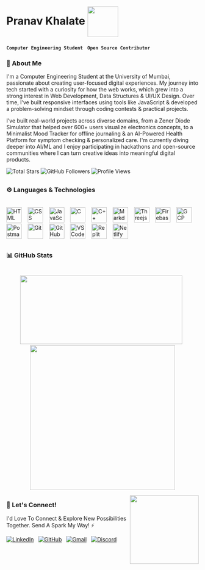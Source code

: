 <h1>Pranav Khalate <img align="center" src="https://media.giphy.com/media/lGhBlBMIN2XsEteTN3/giphy.gif" width="80"/></h1>

**`Computer Engineering Student`**  &nbsp; **`Open Source Contributor`**

### 🌟 About Me

I'm a Computer Engineering Student at the University of Mumbai, passionate about creating user-focused digital experiences. My journey into tech started with a curiosity for how the web works, which grew into a strong interest in Web Development, Data Structures & UI/UX Design. Over time, I’ve built responsive interfaces using tools like JavaScript & developed a problem-solving mindset through coding contests & practical projects.

I’ve built real-world projects across diverse domains, from a Zener Diode Simulator that helped over 600+ users visualize electronics concepts, to a Minimalist Mood Tracker for offline journaling & an AI-Powered Health Platform for symptom checking & personalized care. I'm currently diving deeper into AI/ML and I enjoy participating in hackathons and open-source communities where I can turn creative ideas into meaningful digital products.

<div align="left" style="display: flex; flex-wrap: wrap;">
  <a href="https://github.com/FrostByte-49?tab=repositories&sort=stargazers" style="text-decoration: none;"><img alt="Total Stars" title="Total Stars on GitHub" src="https://img.shields.io/github/stars/FrostByte-49?style=for-the-badge&color=FF69B4&label=Stars&logo=github&logoColor=white&labelColor=E91E63" /></a>&nbsp;
  <a href="https://github.com/FrostByte-49?tab=followers" style="text-decoration: none;"><img alt="GitHub Followers" title="Follow Me on GitHub" src="https://img.shields.io/github/followers/FrostByte-49?style=for-the-badge&color=BA68C8&label=Followers&logo=github&logoColor=white&labelColor=8E24AA" /></a>&nbsp;
  <a href="https://github.com/FrostByte-49" style="text-decoration: none;"><img alt="Profile Views" title="GitHub Profile Views" src="https://komarev.com/ghpvc/?username=FrostByte-49&color=FF69B4&style=for-the-badge&labelColor=FF69B4&logo=github&logoColor=white&label=Visitors"/></a>
</div>

##

### ⚙ Languages & Technologies <br><br>

<p align="left">
  <!-- Languages -->
  <a href="https://skillicons.dev" target="_blank" title="HTML"><img src="https://skillicons.dev/icons?i=html" alt="HTML" height="40"/></a> &nbsp;&nbsp;
  <a href="https://skillicons.dev" target="_blank" title="CSS"><img src="https://skillicons.dev/icons?i=css" alt="CSS" height="40"/></a> &nbsp;&nbsp;
  <a href="https://skillicons.dev" target="_blank" title="JavaScript"><img src="https://skillicons.dev/icons?i=javascript" alt="JavaScript" height="40"/></a> &nbsp;&nbsp;
  <a href="https://skillicons.dev" target="_blank" title="C"><img src="https://skillicons.dev/icons?i=c" alt="C" height="40"/></a> &nbsp;&nbsp;
  <a href="https://skillicons.dev" target="_blank" title="C++"><img src="https://skillicons.dev/icons?i=cpp" alt="C++" height="40"/></a> &nbsp;&nbsp;
  <a href="https://skillicons.dev" target="_blank" title="Markdown"><img src="https://skillicons.dev/icons?i=markdown" alt="Markdown" height="40"/></a> &nbsp;&nbsp;
   <!-- Frameworks & Libraries -->
  <a href="https://skillicons.dev" target="_blank" title="Three.js"><img src="https://skillicons.dev/icons?i=threejs" alt="Threejs" height="40"/></a> &nbsp;&nbsp;
  <!-- APIs & Cloud -->
  <a href="https://skillicons.dev" target="_blank" title="Firebase"><img src="https://skillicons.dev/icons?i=firebase" alt="Firebase" height="40"/></a> &nbsp;&nbsp;
  <a href="https://skillicons.dev" target="_blank" title="GCP"><img src="https://skillicons.dev/icons?i=gcp" alt="GCP" height="40"/></a> &nbsp;&nbsp;
  <a href="https://skillicons.dev" target="_blank" title="Postman"><img src="https://skillicons.dev/icons?i=postman" alt="Postman" height="40"/></a> &nbsp;&nbsp;
  <!-- Version Control -->
  <a href="https://skillicons.dev" target="_blank" title="Git"><img src="https://skillicons.dev/icons?i=git" alt="Git" height="40"/></a> &nbsp;&nbsp;
  <a href="https://skillicons.dev" target="_blank" title="GitHub"><img src="https://skillicons.dev/icons?i=github" alt="GitHub" height="40"/></a> &nbsp;&nbsp;
  <!-- Tools & Platforms -->
  <a href="https://skillicons.dev" target="_blank" title="VS Code"><img src="https://skillicons.dev/icons?i=vscode" alt="VS Code" height="40"/></a> &nbsp;&nbsp;
  <a href="https://skillicons.dev" target="_blank" title="Replit"><img src="https://skillicons.dev/icons?i=replit" alt="Replit" height="40"/></a> &nbsp;&nbsp;
  <a href="https://skillicons.dev" target="_blank" title="Netlify"><img src="https://skillicons.dev/icons?i=netlify" alt="Netlify" height="40"/></a>
</p>

##

### 📊 GitHub Stats <br><br>

<p align="center">
  <img height="180em" width="425" src="https://github-readme-stats.vercel.app/api?username=FrostByte-49&show_icons=true&theme=tokyonight&include_all_commits=true&count_private=true"/> &nbsp;
  <img width="380" src="https://github-readme-stats.vercel.app/api/top-langs/?username=FrostByte-49&layout=compact&theme=tokyonight"/>
</p>

<p align="center">
<!--   <img src="https://github-readme-streak-stats.herokuapp.com/?user=FrostByte-49&theme=tokyonight" /> <br>  -->
  <img align="right" src="https://res.cloudinary.com/dhn92qb61/image/upload/v1751383267/123_qcnao2.webp" height="180px" width="180px" />
</p>

## 

### 🔗 Let's Connect!

I'd Love To Connect & Explore New Possibilities Together. Send A Spark My Way! ⚡ <br>

<!-- Contact Badges -->
<div align="left">
  <a href="https://www.linkedin.com/in/pranav-kh" target="_blank"><img src="https://img.shields.io/badge/-LinkedIn-0077B5?style=for-the-badge&logo=linkedin&logoColor=white" alt="LinkedIn"/></a> &nbsp;
  <a href="https://github.com/FrostByte-49" target="_blank"><img src="https://img.shields.io/badge/-GitHub-181717?style=for-the-badge&logo=github&logoColor=white" alt="GitHub" /></a> &nbsp;
  <a href="mailto:pranav.kh49@gmail.com" target="_blank"><img src="https://img.shields.io/badge/-Gmail-EA4335?style=for-the-badge&logo=gmail&logoColor=white" alt="Gmail" target="_blank"/></a> &nbsp;
  <a href="https://discord.com/users/1377918872925241375" target="_blank"><img src="https://img.shields.io/badge/-Discord-5865F2?style=for-the-badge&logo=discord&logoColor=white" alt="Discord" target="_blank"/></a>
</div>


